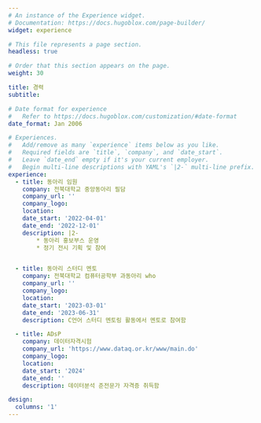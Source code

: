 ```yaml
---
# An instance of the Experience widget.
# Documentation: https://docs.hugoblox.com/page-builder/
widget: experience

# This file represents a page section.
headless: true

# Order that this section appears on the page.
weight: 30

title: 경력 
subtitle:

# Date format for experience
#   Refer to https://docs.hugoblox.com/customization/#date-format
date_format: Jan 2006

# Experiences.
#   Add/remove as many `experience` items below as you like.
#   Required fields are `title`, `company`, and `date_start`.
#   Leave `date_end` empty if it's your current employer.
#   Begin multi-line descriptions with YAML's `|2-` multi-line prefix.
experience:
  - title: 동아리 임원
    company: 전북대학교 중앙동아리 필담
    company_url: ''
    company_logo: 
    location: 
    date_start: '2022-04-01'
    date_end: '2022-12-01'
    description: |2-
        * 동아리 홍보부스 운영
        * 정기 전시 기획 및 참여


  - title: 동아리 스터디 멘토
    company: 전북대학교 컴퓨터공학부 과동아리 who
    company_url: ''
    company_logo: 
    location: 
    date_start: '2023-03-01'
    date_end: '2023-06-31'
    description: C언어 스터디 멘토링 활동에서 멘토로 참여함

  - title: ADsP
    company: 데이터자격시험
    company_url: 'https://www.dataq.or.kr/www/main.do'
    company_logo: 
    location: 
    date_start: '2024'
    date_end: ''
    description: 데이터분석 준전문가 자격증 취득함

design:
  columns: '1'
---
```

